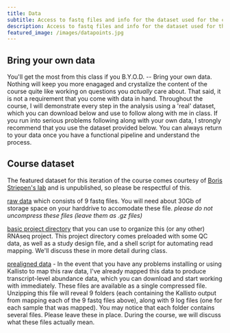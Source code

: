 ```yaml
---
title: Data
subtitle: Access to fastq files and info for the dataset used for the course.
description: Access to fastq files and info for the dataset used for the course.
featured_image: /images/datapoints.jpg
---
```


## Bring your own data

You'll get the most from this class if you B.Y.O.D. -- Bring your own data.  Nothing will keep you more enagaged and crystalize the content of the course quite like working on questions you *actually* care about.  That said, it is not a requirement that you come with data in hand.  Throughout the course, I will demonstrate every step in the analysis using a 'real' dataset, which you can download below and use to follow along with me in class.  If you run into serious problems following along with your own data, I strongly recommend that you use the dataset provided below.  You can always return to your data once you have a functional pipeline and understand the process.  


## Course dataset

The featured dataset for this iteration of the course comes courtesy of [Boris Striepen's lab](http://www.striepenlab.org/) and is unpublished, so please be respectful of this. 

[raw data](https://www.dropbox.com/sh/df58trgab010s55/AAAQ86KkKPzuqvGG-YoeISNEa?dl=0) which consists of 9 fastq files.  You will need about 30Gb of storage space on your harddrive to accomodate these file.  *please do not uncompress these files (leave them as .gz files)*

[basic project directory](http://DIYtranscriptomics.github.io/Data/files/MIDAS.zip) that you can use to organize this (or any other) RNAseq project.  This project directory comes preloaded with some QC data, as well as a study design file, and a shell script for automating read mapping.  We'll discuss these in more detail during class.

[prealigned data](https://drive.google.com/file/d/1KDbXsGT0EGW9qiVihesWvspYiYxSwW76/view?usp=sharing) - In the event that you have any problems installing or using Kallisto to map this raw data, I've already mapped this data to produce transcript-level abundance data, which you can download and start working with immediately.  These files are available as a single compressed file.  Unzipping this file will reveal 9 folders (each containing the Kallisto output from mapping each of the 9 fastq files above), along with 9 log files (one for each sample that was mapped).  You may notice that each folder contains several files.  Please leave these in place.  During the course, we will discuss what these files actually mean.
